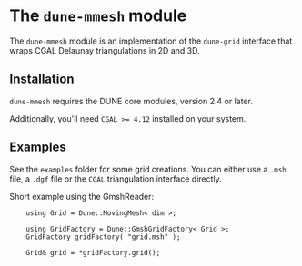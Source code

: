 The `dune-mmesh` module
=======================

The `dune-mmesh` module is an implementation of the `dune-grid` interface that wraps CGAL Delaunay triangulations in 2D and 3D.


Installation
------------

`dune-mmesh` requires the DUNE core modules, version 2.4 or later.

Additionally, you'll need `CGAL >= 4.12` installed on your system.


Examples
--------

See the `examples` folder for some grid creations.
You can either use a `.msh` file, a `.dgf` file or the `CGAL` triangulation interface directly.

Short example using the GmshReader:
````
    using Grid = Dune::MovingMesh< dim >;

    using GridFactory = Dune::GmshGridFactory< Grid >;
    GridFactory gridFactory( "grid.msh" );

    Grid& grid = *gridFactory.grid();
````
